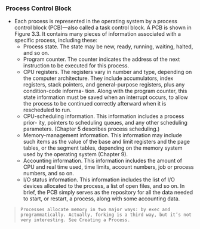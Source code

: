 ### Process Control Block
* Each process is represented in the operating system by a process control
block (PCB)—also called a task control block. A PCB is shown in Figure 3.3.
It contains many pieces of information associated with a specific process,
including these:
    - Process state. The state may be new, ready, running, waiting, halted, and
so on.
    - Program counter. The counter indicates the address of the next instruction
to be executed for this process.
    - CPU registers. The registers vary in number and type, depending on the
computer architecture. They include accumulators, index registers, stack
pointers, and general-purpose registers, plus any condition-code informa-
tion. Along with the program counter, this state information must be saved
when an interrupt occurs, to allow the process to be continued correctly
afterward when it is rescheduled to run.
    - CPU-scheduling information. This information includes a process prior-
ity, pointers to scheduling queues, and any other scheduling parameters.
(Chapter 5 describes process scheduling.)
    - Memory-management information. This information may include such
items as the value of the base and limit registers and the page tables, or the
segment tables, depending on the memory system used by the operating
system (Chapter 9).
    - Accounting information. This information includes the amount of CPU
and real time used, time limits, account numbers, job or process numbers,
and so on.
    - I/O status information. This information includes the list of I/O devices
allocated to the process, a list of open files, and so on.
In brief, the PCB simply serves as the repository for all the data needed to start,
or restart, a process, along with some accounting data.

> `Processes allocate memory in two major ways: by exec and programmatically. Actually, forking is a third way, but it’s not very interesting. See Creating a Process.`
